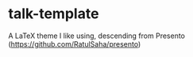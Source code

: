 # talk-template
A LaTeX theme I like using, descending from Presento (https://github.com/RatulSaha/presento)
